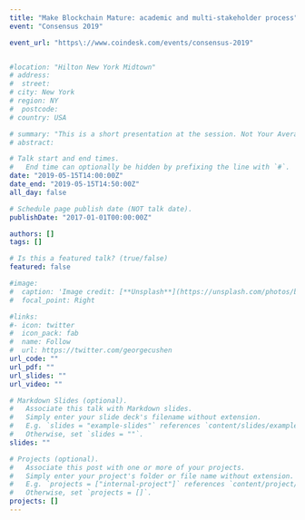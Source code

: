 ```yaml
---
title: "Make Blockchain Mature: academic and multi-stakeholder process"
event: "Consensus 2019"

event_url: "https\://www.coindesk.com/events/consensus-2019"


#location: "Hilton New York Midtown"  
# address:
#  street:
# city: New York
# region: NY
#  postcode:
# country: USA

# summary: "This is a short presentation at the session. Not Your Average White Paper.  Academic Research on Blockchains."
# abstract:

# Talk start and end times.
#   End time can optionally be hidden by prefixing the line with `#`.
date: "2019-05-15T14:00:00Z"
date_end: "2019-05-15T14:50:00Z"
all_day: false

# Schedule page publish date (NOT talk date).
publishDate: "2017-01-01T00:00:00Z"

authors: []
tags: []

# Is this a featured talk? (true/false)
featured: false

#image:
#  caption: 'Image credit: [**Unsplash**](https://unsplash.com/photos/bzdhc5b3Bxs)'
#  focal_point: Right

#links:
#- icon: twitter
#  icon_pack: fab
#  name: Follow
#  url: https://twitter.com/georgecushen
url_code: ""
url_pdf: ""
url_slides: ""
url_video: ""

# Markdown Slides (optional).
#   Associate this talk with Markdown slides.
#   Simply enter your slide deck's filename without extension.
#   E.g. `slides = "example-slides"` references `content/slides/example-slides.md`.
#   Otherwise, set `slides = ""`.
slides: ""

# Projects (optional).
#   Associate this post with one or more of your projects.
#   Simply enter your project's folder or file name without extension.
#   E.g. `projects = ["internal-project"]` references `content/project/deep-learning/index.md`.
#   Otherwise, set `projects = []`.
projects: []
---
```

